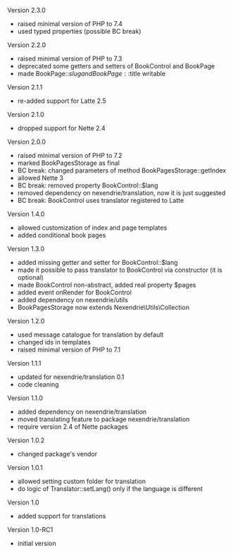 Version 2.3.0
- raised minimal version of PHP to 7.4
- used typed properties (possible BC break)

Version 2.2.0
- raised minimal version of PHP to 7.3
- deprecated some getters and setters of BookControl and BookPage
- made BookPage::$slug and BookPage::$title writable

Version 2.1.1
- re-added support for Latte 2.5

Version 2.1.0
- dropped support for Nette 2.4

Version 2.0.0
- raised minimal version of PHP to 7.2
- marked BookPagesStorage as final
- BC break: changed parameters of method BookPagesStorage::getIndex
- allowed Nette 3
- BC break: removed property BookControl::$lang
- removed dependency on nexendrie/translation, now it is just suggested
- BC break: BookControl uses translator registered to Latte

Version 1.4.0
- allowed customization of index and page templates
- added conditional book pages

Version 1.3.0
- added missing getter and setter for BookControl::$lang
- made it possible to pass translator to BookControl via constructor (it is optional)
- made BookControl non-abstract, added real property $pages
- added event onRender for BookControl
- added dependency on nexendrie/utils
- BookPagesStorage now extends Nexendrie\Utils\Collection

Version 1.2.0
- used message catalogue for translation by default
- changed ids in templates
- raised minimal version of PHP to 7.1

Version 1.1.1
- updated for nexendrie/translation 0.1
- code cleaning

Version 1.1.0
- added dependency on nexendrie/translation
- moved translating feature to package nexendrie/translation
- require version 2.4 of Nette packages

Version 1.0.2
- changed package's vendor

Version 1.0.1
- allowed setting custom folder for translation
- do logic of Translator::setLang() only if the language is different

Version 1.0
- added support for translations

Version 1.0-RC1
- initial version
